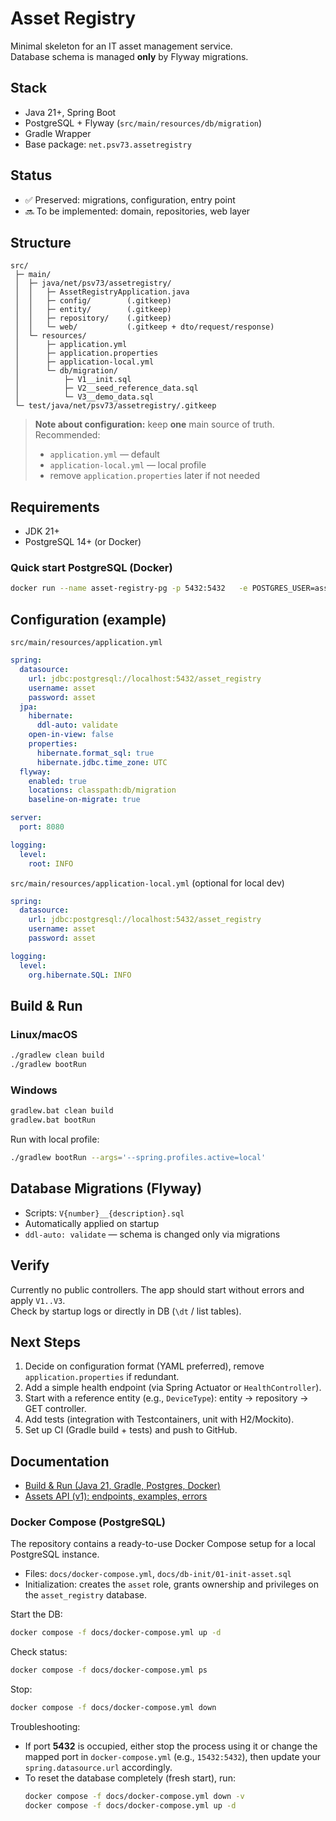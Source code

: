 # Asset Registry

Minimal skeleton for an IT asset management service.  
Database schema is managed **only** by Flyway migrations.

## Stack
- Java 21+, Spring Boot
- PostgreSQL + Flyway (`src/main/resources/db/migration`)
- Gradle Wrapper
- Base package: `net.psv73.assetregistry`

## Status
- ✅ Preserved: migrations, configuration, entry point  
- 🔜 To be implemented: domain, repositories, web layer

## Structure
```
src/
 ├─ main/
 │  ├─ java/net/psv73/assetregistry/
 │  │   ├─ AssetRegistryApplication.java
 │  │   ├─ config/        (.gitkeep)
 │  │   ├─ entity/        (.gitkeep)
 │  │   ├─ repository/    (.gitkeep)
 │  │   └─ web/           (.gitkeep + dto/request/response)
 │  └─ resources/
 │      ├─ application.yml
 │      ├─ application.properties
 │      ├─ application-local.yml
 │      └─ db/migration/
 │          ├─ V1__init.sql
 │          ├─ V2__seed_reference_data.sql
 │          └─ V3__demo_data.sql
 └─ test/java/net/psv73/assetregistry/.gitkeep
```

> **Note about configuration:** keep **one** main source of truth. Recommended:
> - `application.yml` — default
> - `application-local.yml` — local profile
> - remove `application.properties` later if not needed

## Requirements
- JDK 21+
- PostgreSQL 14+ (or Docker)

### Quick start PostgreSQL (Docker)
```bash
docker run --name asset-registry-pg -p 5432:5432   -e POSTGRES_USER=asset -e POSTGRES_PASSWORD=asset   -e POSTGRES_DB=asset_registry -d postgres:15
```

## Configuration (example)

`src/main/resources/application.yml`
```yaml
spring:
  datasource:
    url: jdbc:postgresql://localhost:5432/asset_registry
    username: asset
    password: asset
  jpa:
    hibernate:
      ddl-auto: validate
    open-in-view: false
    properties:
      hibernate.format_sql: true
      hibernate.jdbc.time_zone: UTC
  flyway:
    enabled: true
    locations: classpath:db/migration
    baseline-on-migrate: true

server:
  port: 8080

logging:
  level:
    root: INFO
```

`src/main/resources/application-local.yml` (optional for local dev)
```yaml
spring:
  datasource:
    url: jdbc:postgresql://localhost:5432/asset_registry
    username: asset
    password: asset

logging:
  level:
    org.hibernate.SQL: INFO
```

## Build & Run

### Linux/macOS
```bash
./gradlew clean build
./gradlew bootRun
```

### Windows
```bat
gradlew.bat clean build
gradlew.bat bootRun
```

Run with local profile:
```bash
./gradlew bootRun --args='--spring.profiles.active=local'
```

## Database Migrations (Flyway)
- Scripts: `V{number}__{description}.sql`
- Automatically applied on startup
- `ddl-auto: validate` — schema is changed only via migrations

## Verify
Currently no public controllers. The app should start without errors and apply `V1..V3`.  
Check by startup logs or directly in DB (`\dt` / list tables).

## Next Steps
1. Decide on configuration format (YAML preferred), remove `application.properties` if redundant.
2. Add a simple health endpoint (via Spring Actuator or `HealthController`).
3. Start with a reference entity (e.g., `DeviceType`): entity → repository → GET controller.
4. Add tests (integration with Testcontainers, unit with H2/Mockito).
5. Set up CI (Gradle build + tests) and push to GitHub.

## Documentation

- [Build & Run (Java 21, Gradle, Postgres, Docker)](docs/ASSET-REGISTRY-SETUP.md)
- [Assets API (v1): endpoints, examples, errors](docs/ASSET-REGISTRY-API.md)
### Docker Compose (PostgreSQL)

The repository contains a ready-to-use Docker Compose setup for a local PostgreSQL instance.

- Files: `docs/docker-compose.yml`, `docs/db-init/01-init-asset.sql`
- Initialization: creates the `asset` role, grants ownership and privileges on the `asset_registry` database.

Start the DB:
```bash
docker compose -f docs/docker-compose.yml up -d
```

Check status:
```bash
docker compose -f docs/docker-compose.yml ps
```

Stop:
```bash
docker compose -f docs/docker-compose.yml down
```

Troubleshooting:
- If port **5432** is occupied, either stop the process using it or change the mapped port in `docker-compose.yml` (e.g., `15432:5432`), then update your `spring.datasource.url` accordingly.
- To reset the database completely (fresh start), run:
  ```bash
  docker compose -f docs/docker-compose.yml down -v
  docker compose -f docs/docker-compose.yml up -d
  ```
